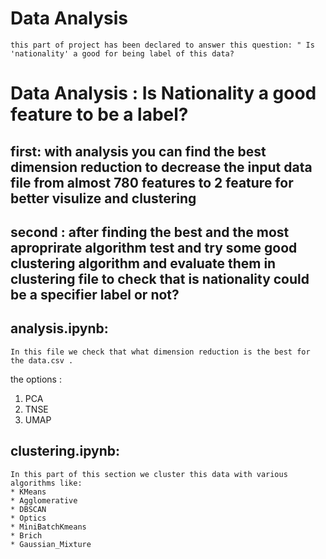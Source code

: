 # Data Analysis 
    this part of project has been declared to answer this question: " Is 'nationality' a good for being label of this data?
# Data Analysis : Is Nationality a good feature to be a label?

## first:   with analysis you can find the best dimension reduction to decrease the input data file from almost 780 features to 2 feature for better visulize and           clustering

## second : after finding the best and the most aproprirate algorithm test and try some good clustering algorithm and evaluate them in clustering file to check that is     nationality could be a specifier label or not?

## analysis.ipynb:
    In this file we check that what dimension reduction is the best for the data.csv . 
the options :
1. PCA
2. TNSE
3. UMAP
## clustering.ipynb:
    In this part of this section we cluster this data with various algorithms like:
    * KMeans
    * Agglomerative
    * DBSCAN
    * Optics
    * MiniBatchKmeans
    * Brich
    * Gaussian_Mixture
